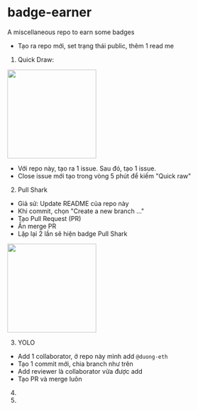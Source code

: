 # badge-earner
A miscellaneous repo to earn some badges


- Tạo ra repo mới, set trạng thái public, thêm 1 read me

1. Quick Draw:

<img src="https://github.githubassets.com/assets/quickdraw-default-39c6aec8ff89.png" width=200>

- Với repo này, tạo ra 1 issue. Sau đó, tạo 1 issue.
- Close issue mới tạo trong vòng 5 phút để kiếm "Quick raw"

2. Pull Shark
- Giả sử: Update README của repo này
- Khi commit, chọn "Create a new branch ..."
- Tạo Pull Request (PR)
- Ấn merge PR
- Lặp lại 2 lần sẽ hiện badge Pull Shark

<img src="https://github.githubassets.com/assets/pull-shark-default-498c279a747d.png" width=200>

3. YOLO
- Add 1 collaborator, ở repo này mình add `@duong-eth`
- Tạo 1 commit mới, chia branch như trên
- Add reviewer là collaborator vừa được add
- Tạo PR và merge luôn

4. 
5. 
